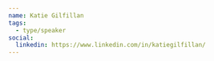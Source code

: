 ```yaml
---
name: Katie Gilfillan
tags:
  - type/speaker
social:
  linkedin: https://www.linkedin.com/in/katiegilfillan/
---
```

